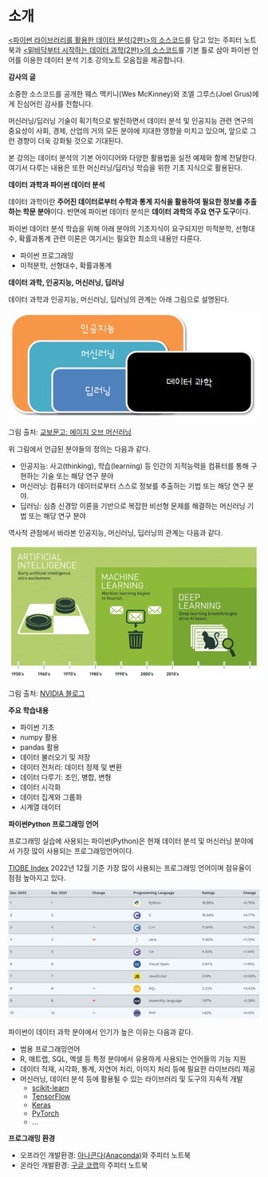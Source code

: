 # 소개

[&lt;파이썬 라이브러리를 활용한 데이터 분석(2판)&gt;의 소스코드](https://github.com/wesm/pydata-book)를 
담고 있는 주피터 노트북과
[&lt;밑바닥부터 시작하는 데이터 과학(2판)&gt;의 소스코드](https://github.com/joelgrus/data-science-from-scratch)를 
기본 틀로 삼아
파이썬 언어를 이용한 데이터 분석 기초 강의노트 모음집을 제공합니다.

**감사의 글**

소중한 소스코드를 공개한 웨스 맥키니(Wes McKinney)와 조엘 그루스(Joel Grus)에게 
진심어린 감사를 전합니다.


머신러닝/딥러닝 기술이 획기적으로 발전하면서 데이터 분석 및 인공지능 관련 연구의 
중요성이 사회, 경제, 산업의 거의 모든 분야에 지대한 영향을 미치고 있으며,
앞으로 그런 경향이 더욱 강화될 것으로 기대된다.

본 강의는 데이터 분석의 기본 아이디어와 다양한 활용법을 실전 예제와 
함께 전달한다. 
여기서 다루는 내용은 또한 머신러닝/딥러닝 학습을 위한 기초 지식으로 활용된다.


**데이터 과학과 파이썬 데이터 분석**

데이터 과학이란 **주어진 데이터로부터 수학과 통계 지식을 활용하여 필요한 정보를 추출하는 학문 분야**이다.
반면에 파이썬 데이터 분석은 **데이터 과학의 주요 연구 도구**이다. 

파이썬 데이터 분석 학습을 위해 아래 분야의 기초지식이 요구되지만
미적분학, 선형대수, 확률과통계 관련 이론은 여기서는 필요한 최소의 내용만 다룬다.

* 파이썬 프로그래밍
* 미적분학, 선형대수, 확률과통계


**데이터 과학, 인공지능, 머신러닝, 딥러닝**

데이터 과학과 인공지능, 머신러닝, 딥러닝의 관계는 아래 그림으로 설명된다.

<img src="https://raw.githubusercontent.com/codingalzi/datapy/master/jupyter-book/images/ai-ml-relation.png" style="width:500px;">

그림 출처: [교보문고: 에이지 오브 머신러닝](http://www.kyobobook.co.kr/readIT/readITColumnView.laf?thmId=00198&sntnId=14142)

위 그림에서 언급된 분야들의 정의는 다음과 같다. 

* 인공지능: 사고(thinking), 학습(learning) 등 인간의 지적능력을 컴퓨터를 통해 구현하는 
    기술 또는 해당 연구 분야
* 머신러닝: 컴퓨터가 데이터로부터 스스로 정보를 추출하는 기법 또는 해당 연구 분야.
* 딥러닝: 심층 신경망 이론을 기반으로 복잡한 비선형 문제를 해결하는 머신러닝 기법 
    또는 해당 연구 분야    

역사적 관점에서 바라본 인공지능, 머신러닝, 딥러닝의 관계는 다음과 같다.

<img src="https://raw.githubusercontent.com/codingalzi/datapy/master/jupyter-book//images/ai-ml-relation2.png" style="width:600px;">

그림 출처: [NVIDIA 블로그](https://blogs.nvidia.com/blog/2016/07/29/whats-difference-artificial-intelligence-machine-learning-deep-learning-ai/)


**주요 학습내용**

* 파이썬 기초
* numpy 활용
* pandas 활용
* 데이터 불러오기 및 저장
* 데이터 전처리: 데이터 정제 및 변환
* 데이터 다루기: 조인, 병합, 변형
* 데이터 시각화
* 데이터 집계와 그룹화
* 시계열 데이터

**파이썬<font size='2'>Python</font> 프로그래밍 언어**

프로그래밍 실습에 사용되는 파이썬(Python)은 현재 데이터 분석 및 머신러닝 분야에서 
가장 많이 사용되는 프로그래밍언어이다.

[TIOBE Index](https://www.tiobe.com/tiobe-index/) 2022년 12월 기준 가장 많이 사용되는 프로그래밍 언어이며 
점유율이 점점 높아지고 있다. 

<img src="https://raw.githubusercontent.com/codingalzi/datapy/master/jupyter-book/images/tiobe-index.jpg" style="width:750px">

파이썬이 데이터 과학 분야에서 인기가 높은 이유는 다음과 같다.

* 범용 프로그래밍언어
* R, 매트랩, SQL, 엑셀 등 특정 분야에서 유용하게 사용되는 언어들의 기능 지원
* 데이터 적재, 시각화, 통계, 자연어 처리, 이미지 처리 등에 필요한 라이브러리 제공
* 머신러닝, 데이터 분석 등에 활용될 수 있는 라이브러리 및 도구의 지속적 개발
    * [scikit-learn](https://scikit-learn.org/)
    * [TensorFlow](https://www.tensorflow.org/)
    * [Keras](https://keras.io/)
    * [PyTorch](https://keras.io/)
    * ...

**프로그래밍 환경**

- 오프라인 개발환경: [아나콘다(Anaconda)](https://www.anaconda.com)와 주피터 노트북
- 온라인 개발환경: [구글 코랩](https://colab.research.google.com)의 주피터 노트북
